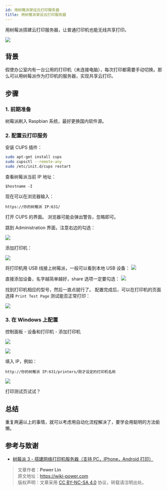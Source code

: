 ```yaml
---
id: 用树莓派架设云打印服务器
title: 用树莓派架设云打印服务器
---
```


用树莓派搭建云打印服务器，让普通打印机也能无线共享打印。

![](https://wiki-media-1253965369.cos.ap-guangzhou.myqcloud.com/img/20190106181653349/IMG_20181222_155243.jpg)

## 背景


假使办公室内有一台公用的打印机（未连接电脑），每次打印都需要手动切换。那么可以用树莓派作为打印机的服务器，实现共享云打印。

## 步骤

### 1. 前期准备

树莓派刷入 Raspbian 系统，最好更换国内软件源。

### 2. 配置云打印服务

安装 CUPS 插件：

```bash
sudo apt-get install cups
sudo cupsctl --remote-any
sudo /etc/init.d/cups restart
```

查看树莓派当前 IP 地址：

```
$hostname -I
```

现在可以在浏览器输入：

```
https://你的树莓派 IP:631/
```

打开 CUPS 的界面。 浏览器可能会弹出警告，忽略即可。

跳到 Administration 界面，注意右边的勾选：

![](https://wiki-media-1253965369.cos.ap-guangzhou.myqcloud.com/img/20190106181653349/SRnaG8Upe4QCw4A7__thumbnail.png)

添加打印机：

![](https://wiki-media-1253965369.cos.ap-guangzhou.myqcloud.com/img/20190106181653349/2ha01tLqMK8dKPPw__thumbnail.png)

将打印机用 USB 线接上树莓派，一般可以看到本地 USB 设备： ![](https://wiki-media-1253965369.cos.ap-guangzhou.myqcloud.com/img/20190106181653349/dOY25IVr55cf4qbg__thumbnail-1.png)

直接添加设备，名字越简单越好，share 选项一定要勾选： ![](https://wiki-media-1253965369.cos.ap-guangzhou.myqcloud.com/img/20190106181653349/zY62367hBa0ZuwJV__thumbnail.png)

找到打印机相应的型号，然后一直点就行了。 配置完成后，可以在打印机的页面选择 `Print Test Page` 测试能否正常打印：

![](https://wiki-media-1253965369.cos.ap-guangzhou.myqcloud.com/img/20190106181653349/9izhdEoI8cobbMjF__thumbnail.png)

### 3. 在 Windows 上配置

控制面板 - 设备和打印机 - 添加打印机

![](https://wiki-media-1253965369.cos.ap-guangzhou.myqcloud.com/img/20190106181653349/dk39pnMjcQYPBElC__thumbnail.png)

![](https://wiki-media-1253965369.cos.ap-guangzhou.myqcloud.com/img/20190106181653349/CRkgxClLaaYjdGPt__thumbnail.png)

填入 IP，例如：

```
http://你的树莓派 IP:631/printers/刚才设定的打印机名称
```

![](https://wiki-media-1253965369.cos.ap-guangzhou.myqcloud.com/img/20190106181653349/Z8sZTaxH5ZoGWyBK__thumbnail.png)

打印测试页试试？



## 总结

重复两遍以上的事情，就可以考虑用自动化流程解决了，要学会用聪明的方法偷懒。

## 参考与致谢

- [树莓派 3 - 搭建网络打印机服务器（支持 PC，IPhone，Android 打印）](https://www.ncnynl.com/archives/201608/742.html)



> 文章作者：**Power Lin**  
> 原文地址：<https://wiki-power.com>  
> 版权声明：文章采用 [CC BY-NC-SA 4.0](https://creativecommons.org/licenses/by/4.0/deed.zh) 协议，转载请注明出处。
